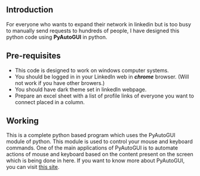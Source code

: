 ## Introduction
For everyone who wants to expand their network in linkedin but is too busy to manually send requests to hundreds of people, I have designed this python code using **PyAutoGUI** in python. 

## Pre-requisites
* This code is designed to work on windows computer systems.
* You should be logged in in your LinkedIn web in **_chrome_** browser. (Will not work if you have other browers.)
* You should have dark theme set in linkedIn webpage.
* Prepare an excel sheet with a list of profile links of everyone you want to connect placed in a column.

## Working
This is a complete python based program which uses the PyAutoGUI module of python. This module is used to control your mouse and keyboard commands. One of the main applications of PyAutoGUI is to automate actions of mouse and keyboard based on the content present on the screen which is being done in here. If you want to know more about PyAutoGUI, you can visit [this site](https://pyautogui.readthedocs.io/en/latest/).
